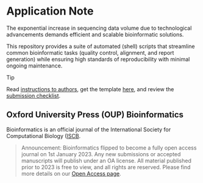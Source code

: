 # Application Note

The exponential increase in sequencing data volume due to technological advancements
demands efficient and scalable bioinformatic solutions.

This repository provides a suite of automated (shell) scripts that
streamline common bioinformatic tasks (quality control, alignment, and report generation)
while ensuring high standards of reproducibility with minimal ongoing maintenance.

> [!Tip]
> Read [instructions to authors](https://academic.oup.com/bioinformatics/pages/instructions_for_authors),
> get the template [here](https://www.overleaf.com/latex/templates/oup-general-template/ybpypwncdxyb),
> and review the [submission checklist](https://academic.oup.com/pages/authoring/journals/preparing_your_manuscript).

## Oxford University Press (OUP) Bioinformatics

Bioinformatics is an official journal of the
International Society for Computational Biology ([ISCB](https://www.iscb.org/).

> Announcement: Bioinformatics flipped to become a fully open
> access journal on 1st January 2023. Any new submissions or
> accepted manuscripts will publish under an OA license.
> All material published prior to 2023 is free to view, and all
> rights are reserved. Please find more details on our
> [Open Access page](https://academic.oup.com/bioinformatics/pages/open-access).

